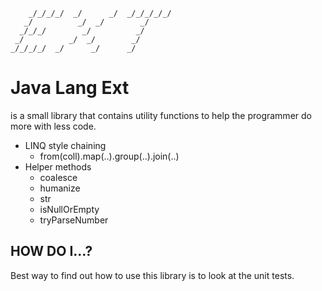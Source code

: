 
        _/_/_/_/  _/      _/  _/_/_/_/_/
       _/          _/  _/        _/
      _/_/_/        _/          _/
     _/          _/  _/        _/
    _/_/_/_/  _/      _/      _/


# Java Lang Ext
is a small library that contains utility functions to help the programmer
do more with less code.

* LINQ style chaining
   * from(coll).map(..).group(..).join(..)
* Helper methods
   * coalesce
   * humanize
   * str
   * isNullOrEmpty
   * tryParseNumber


## HOW DO I...?
Best way to find out how to use this library is to look at the unit tests.

